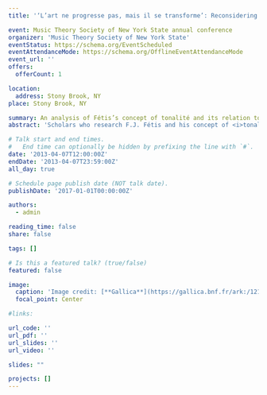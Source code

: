 ```yaml
---
title: '‘L’art ne progresse pas, mais il se transforme’: Reconsidering Teleology in Fétis’s Historiography'

event: Music Theory Society of New York State annual conference
organizer: 'Music Theory Society of New York State'
eventStatus: https://schema.org/EventScheduled
eventAttendanceMode: https://schema.org/OfflineEventAttendanceMode
event_url: ''
offers: 
  offerCount: 1

location: 
  address: Stony Brook, NY
place: Stony Brook, NY

summary: An analysis of Fétis’s concept of tonalité and its relation to cultural relativism.
abstract: 'Scholars who research F.J. Fétis and his concept of <i>tonalité</i> have made a strong case for his dependence on the ideas of Kant, the early German Idealists, and Hegel. In doing so they emphasize the progress-oriented aspects of Fétis’s narrative, but consequently struggle to account for his tenet that “art does not progress, but transforms itself.” This paper explains these non-teleological aspects of Fétis’s perspective by turning to J. G. von Herder, an important forefather of anthropology. I demonstrate that Herder’s views on human history and progress foreshadow, and almost certainly influenced, those of Fétis, and I conclude by drawing upon one of Fétis’s late works to suggest that he may have attempted to reconcile these two threads of his narrative.'

# Talk start and end times.
#   End time can optionally be hidden by prefixing the line with `#`.
date: '2013-04-07T12:00:00Z'
endDate: '2013-04-07T23:59:00Z'
all_day: true

# Schedule page publish date (NOT talk date).
publishDate: '2017-01-01T00:00:00Z'

authors:
  - admin

reading_time: false
share: false

tags: []

# Is this a featured talk? (true/false)
featured: false

image:
  caption: 'Image credit: [**Gallica**](https://gallica.bnf.fr/ark:/12148/btv1b84179634)'
  focal_point: Center

#links:

url_code: ''
url_pdf: ''
url_slides: ''
url_video: ''

slides: ""

projects: []
---
```

